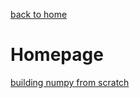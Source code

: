 [back to home](README.md)
# Homepage

[building numpy from scratch](./docs/2021-01-30-numpy-from-scratch.md)



